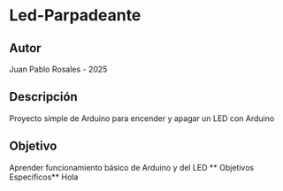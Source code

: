 # Led-Parpadeante
## Autor
Juan Pablo Rosales - 2025
## Descripción
Proyecto simple de Arduino para encender y apagar un LED con Arduino
## Objetivo
Aprender funcionamiento básico de Arduino y del LED
** Objetivos Especificos**
Hola
